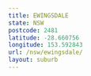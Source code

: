 ```yaml
---
title: EWINGSDALE
state: NSW
postcode: 2481
latitude: -28.660756
longitude: 153.592843
url: /nsw/ewingsdale/
layout: suburb
---
```

